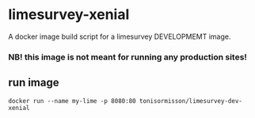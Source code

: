 # limesurvey-xenial
A docker image build script for a limesurvey DEVELOPMEMT image. 

### NB! this image is not meant for running any production sites!


## run image

```
docker run --name my-lime -p 8080:80 tonisormisson/limesurvey-dev-xenial
```


